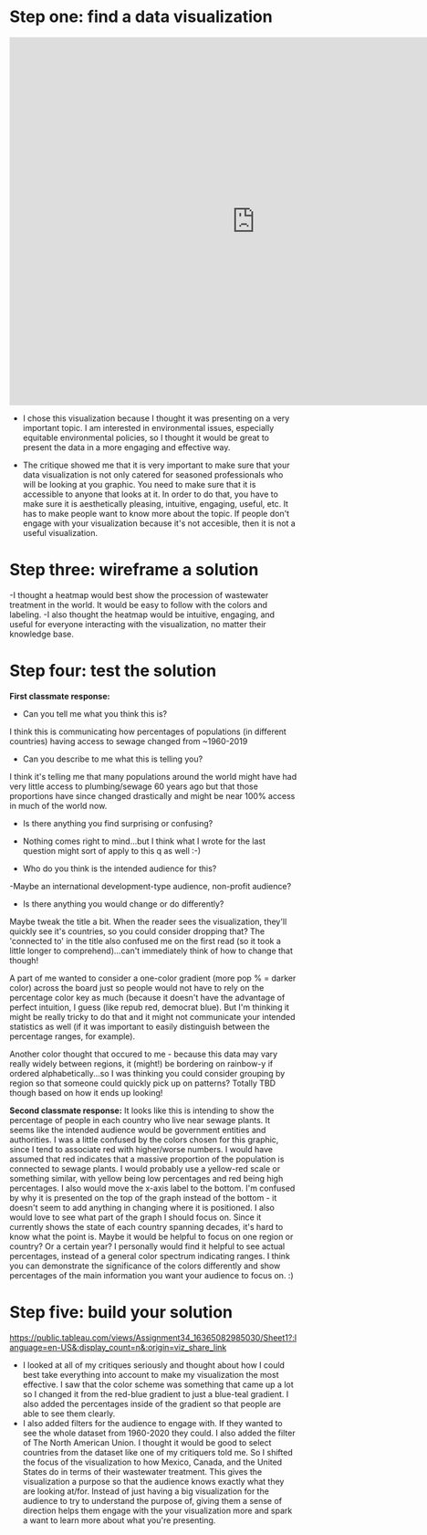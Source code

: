# Step one: find a data visualization
<iframe src="https://data.oecd.org/chart/6w7I" width="860" height="645" style="border: 0" mozallowfullscreen="true" webkitallowfullscreen="true" allowfullscreen="true"><a href="https://data.oecd.org/chart/6w7I" target="_blank">OECD Chart: Wastewater treatment, Total, Percentage, Annual, 1960 – 2019</a></iframe>

- I chose this visualization because I thought it was presenting on a very important topic. I am interested in environmental issues, especially equitable environmental policies, so I thought it would be great to present the data in a more engaging and effective way. 

- The critique showed me that it is very important to make sure that your data visualization is not only catered for seasoned professionals who will be looking at you graphic. You need to make sure that it is accessible to anyone that looks at it. In order to do that, you have to make sure it is aesthetically pleasing, intuitive, engaging, useful, etc. It has to make people want to know more about the topic. If people don't engage with your visualization because it's not accesible, then it is not a useful visualization. 

# Step three: wireframe a solution
<div class="flourish-embed flourish-heatmap" data-src="visualisation/7780398"><script src="https://public.flourish.studio/resources/embed.js"></script></div>
-I thought a heatmap would best show the procession of wastewater treatment in the world. It would be easy to follow with the colors and labeling. 
-I also thought the heatmap would be intuitive, engaging, and useful for everyone interacting with the visualization, no matter their knowledge base.

# Step four: test the solution
**First classmate response:**
- Can you tell me what you think this is?

I think this is communicating how percentages of populations (in different countries) having access to sewage changed from ~1960-2019

- Can you describe to me what this is telling you?

I think it's telling me that many populations around the world might have had very little access to plumbing/sewage 60 years ago but that those proportions have since changed drastically and might be near 100% access in much of the world now.

- Is there anything you find surprising or confusing?

- Nothing comes right to mind...but I think what I wrote for the last question might sort of apply to this q as well :-)

- Who do you think is the intended audience for this?

-Maybe an international development-type audience, non-profit audience?

- Is there anything you would change or do differently?

Maybe tweak the title a bit. When the reader sees the visualization, they'll quickly see it's countries, so you could consider dropping that? The 'connected to' in the title also confused me on the first read (so it took a little longer to comprehend)...can't immediately think of how to change that though!

A part of me wanted to consider a one-color gradient (more pop % = darker color) across the board just so people would not have to rely on the percentage color key as much (because it doesn't have the advantage of perfect intuition, I guess (like repub red, democrat blue). But I'm thinking it might be really tricky to do that and it might not communicate your intended statistics as well (if it was important to easily distinguish between the percentage ranges, for example).

Another color thought that occured to me - because this data may vary really widely between regions, it (might!) be bordering on rainbow-y if ordered alphabetically...so I was thinking you could consider grouping by region so that someone could quickly pick up on patterns? Totally TBD though based on how it ends up looking!

**Second classmate response:**
It looks like this is intending to show the percentage of people in each country who live near sewage plants. It seems like the intended audience would be government entities and authorities. I was a little confused by the colors chosen for this graphic, since I tend to associate red with higher/worse numbers. I would have assumed that red indicates that a massive proportion of the population is connected to sewage plants. I would probably use a yellow-red scale or something similar, with yellow being low percentages and red being high percentages. I also would move the x-axis label to the bottom. I'm confused by why it is presented on the top of the graph instead of the bottom - it doesn't seem to add anything in changing where it is positioned. I also would love to see what part of the graph I should focus on. Since it currently shows the state of each country spanning decades, it's hard to know what the point is. Maybe it would be helpful to focus on one region or country? Or a certain year? I personally would find it helpful to see actual percentages, instead of a general color spectrum indicating ranges. I think you can demonstrate the significance of the colors differently and show percentages of the main information you want your audience to focus on. :)

# Step five: build your solution
https://public.tableau.com/views/Assignment34_16365082985030/Sheet1?:language=en-US&:display_count=n&:origin=viz_share_link

- I looked at all of my critiques seriously and thought about how I could best take everything into account to make my visualization the most effective. I saw that the color scheme was something that came up a lot so I changed it from the red-blue gradient to just a blue-teal gradient. I also added the percentages inside of the gradient so that people are able to see  them clearly. 
- I also added filters for the audience to engage with. If they wanted to see the whole dataset from 1960-2020 they could. I also added the filter of The North American Union. I thought it would be good to select countries from the dataset like one of my critiquers told me. So I shifted the focus of the visualization to how Mexico, Canada, and the United States do in terms of their wastewater treatment. This gives the visualization a purpose so that the audience knows exactly what they are looking at/for. Instead of just having a big visualization for the audience to try to understand the purpose of, giving them a sense of direction helps them engage with the your visualization more and spark a want to learn more about what you're presenting.  
